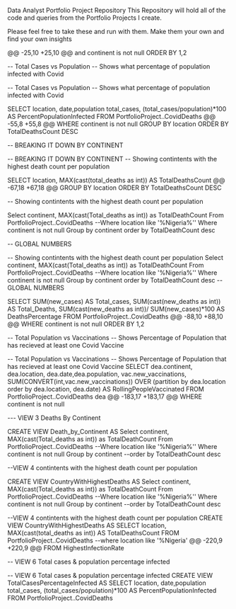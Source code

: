 Data Analyst Portfolio Project Repository
This Repository will hold all of the code and queries from the Portfolio Projects I create.

Please feel free to take these and run with them. Make them your own and find your own insights

@@ -25,10 +25,10 @@ and continent is not null
ORDER BY 1,2


-- Total Cases vs Population
-- Shows what percentage of population infected with Covid


-- Total Cases vs Population
-- Shows what percentage of population infected with Covid

SELECT location, date,population total_cases, (total_cases/population)*100 AS PercentPopulationInfected
FROM PortfolioProject..CovidDeaths
@@ -55,8 +55,8 @@ WHERE continent is not null
GROUP BY location
ORDER BY TotalDeathsCount DESC	

-- BREAKING IT DOWN BY CONTINENT

-- BREAKING IT DOWN BY CONTINENT
-- Showing contintents with the highest death count per population

SELECT location, MAX(cast(total_deaths as int)) AS TotalDeathsCount
@@ -67,18 +67,18 @@ GROUP BY location
ORDER BY TotalDeathsCount DESC	


-- Showing contintents with the highest death count per population

Select continent, MAX(cast(Total_deaths as int)) as TotalDeathCount
From PortfolioProject..CovidDeaths
--Where location like '%Nigeria%''
Where continent is not null 
Group by continent
order by TotalDeathCount desc


-- GLOBAL NUMBERS

-- Showing contintents with the highest death count per population
Select continent, MAX(cast(Total_deaths as int)) as TotalDeathCount
From PortfolioProject..CovidDeaths
--Where location like '%Nigeria%''
Where continent is not null 
Group by continent
order by TotalDeathCount desc
-- GLOBAL NUMBERS

SELECT SUM(new_cases) AS Total_cases, SUM(cast(new_deaths as int)) AS Total_Deaths, SUM(cast(new_deaths as int))/ SUM(new_cases)*100 AS DeathsPercentage
FROM PortfolioProject..CovidDeaths
@@ -88,10 +88,10 @@ WHERE continent is not null
ORDER BY 1,2



-- Total Population vs Vaccinations
-- Shows Percentage of Population that has recieved at least one Covid Vaccine

-- Total Population vs Vaccinations
-- Shows Percentage of Population that has recieved at least one Covid Vaccine
SELECT dea.continent, dea.location, dea.date,dea.population, vac.new_vaccinations, 
SUM(CONVERT(int,vac.new_vaccinations)) OVER (partition by dea.location order by dea.location, dea.date) AS RollingPeopleVaccinated
FROM PortfolioProject..CovidDeaths dea
@@ -183,17 +183,17 @@ WHERE continent is not null


--- VIEW 3 Deaths By Continent

CREATE VIEW Death_by_Continent AS
Select continent, MAX(cast(Total_deaths as int)) as TotalDeathCount
From PortfolioProject..CovidDeaths
--Where location like '%Nigeria%''
Where continent is not null 
Group by continent
--order by TotalDeathCount desc


--VIEW 4 contintents with the highest death count per population

CREATE VIEW CountryWithHighestDeaths AS
Select continent, MAX(cast(Total_deaths as int)) as TotalDeathCount
From PortfolioProject..CovidDeaths
--Where location like '%Nigeria%''
Where continent is not null 
Group by continent
--order by TotalDeathCount desc


--VIEW 4 contintents with the highest death count per population
CREATE VIEW CountryWithHighestDeaths AS
SELECT location, MAX(cast(total_deaths as int)) AS TotalDeathsCount
FROM PortfolioProject..CovidDeaths
--where location like '%Nigeria'
@@ -220,9 +220,9 @@ FROM HighestInfectionRate



-- VIEW 6 Total cases & population percentage infected


-- VIEW 6 Total cases & population percentage infected
CREATE VIEW TotalCasesPercentageInfected AS
SELECT location, date,population total_cases, (total_cases/population)*100 AS PercentPopulationInfected
FROM PortfolioProject..CovidDeaths
